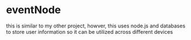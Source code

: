 # eventNode

this is similar to my other project, howver, this uses node.js and databases to store user information so it can be utilized across different devices
